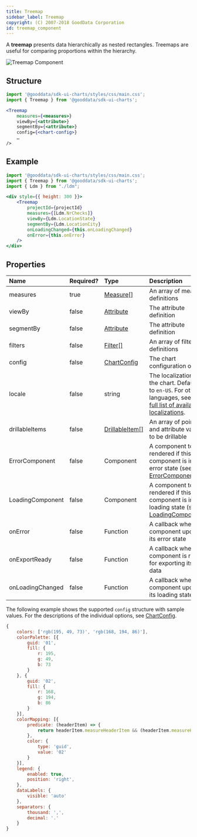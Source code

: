 ```yaml
---
title: Treemap
sidebar_label: Treemap
copyright: (C) 2007-2018 GoodData Corporation
id: treemap_component
---
```

A **treemap** presents data hierarchically as nested rectangles. Treemaps are useful for comparing proportions within the hierarchy.

![Treemap Component](assets/treemap.png "Treemap Component")

## Structure

```jsx
import '@gooddata/sdk-ui-charts/styles/css/main.css';
import { Treemap } from '@gooddata/sdk-ui-charts';

<Treemap
    measures={<measures>}
    viewBy={<attribute>}
    segmentBy={<attribute>}
    config={<chart-config>}
    …
/>
```

## Example

```jsx
import '@gooddata/sdk-ui-charts/styles/css/main.css';
import { Treemap } from '@gooddata/sdk-ui-charts';
import { Ldm } from "./ldm";

<div style={{ height: 300 }}>
    <Treemap
        projectId={projectId}
        measures={[Ldm.NrChecks]}
        viewBy={Ldm.LocationState}
        segmentBy={Ldm.LocationCity}
        onLoadingChanged={this.onLoadingChanged}
        onError={this.onError}
    />
</div>
```

## Properties

| Name | Required? | Type | Description |
| :--- | :--- | :--- | :--- |
| measures | true | [Measure[]](50_custom__execution.md#measure) | An array of measure definitions|
| viewBy | false | [Attribute](50_custom__execution.md#attribute) | The attribute definition |
| segmentBy | false | [Attribute](50_custom__execution.md#attribute) | The attribute definition |
| filters | false | [Filter[]](30_tips__filter_visual_components.md) | An array of filter definitions |
| config | false | [ChartConfig](15_props__chart_config.md) | The chart configuration object |
| locale | false | string | The localization of the chart. Defaults to `en-US`. For other languages, see the [full list of available localizations](https://github.com/gooddata/gooddata-sdk-ui-charts/tree/master/src/translations). |
| drillableItems | false | [DrillableItem[]](15_props__drillable_item.md)  | An array of points and attribute values to be drillable |
| ErrorComponent | false | Component | A component to be rendered if this component is in error state (see [ErrorComponent](15_props__error_component.md)) |
| LoadingComponent | false | Component | A component to be rendered if this component is in loading state (see [LoadingComponent](15_props__loading_component.md)) |
| onError | false | Function | A callback when the component updates its error state |
| onExportReady | false | Function | A callback when the component is ready for exporting its data |
| onLoadingChanged | false | Function | A callback when the component updates its loading state |

The following example shows the supported `config` structure with sample values. For the descriptions of the individual options, see [ChartConfig](15_props__chart_config.md).

```javascript
{
    colors: ['rgb(195, 49, 73)', 'rgb(168, 194, 86)'],
    colorPalette: [{
        guid: '01',
        fill: {
            r: 195,
            g: 49,
            b: 73
        }
    }, {
        guid: '02',
        fill: {
            r: 168,
            g: 194,
            b: 86
        }
    }],
    colorMapping: [{
        predicate: (headerItem) => {
            return headerItem.measureHeaderItem && (headerItem.measureHeaderItem.localIdentifier === 'm1_localIdentifier')
        },
        color: {
            type: 'guid',
            value: '02'
        }
    }],
    legend: {
        enabled: true,
        position: 'right',
    },
    dataLabels: {
        visible: 'auto'
    },
    separators: {
        thousand: ',',
        decimal: '.'
    }
}
```
